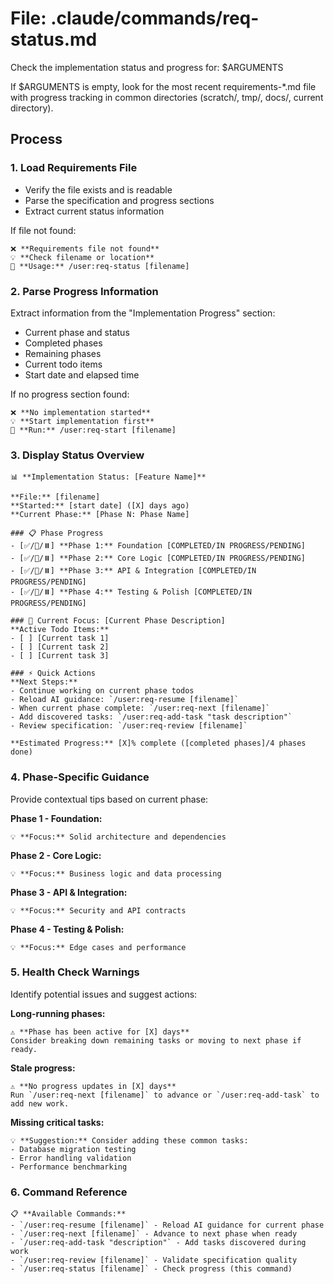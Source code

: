 # File: .claude/commands/req-status.md

Check the implementation status and progress for: $ARGUMENTS

If $ARGUMENTS is empty, look for the most recent requirements-*.md file with progress tracking in common directories (scratch/, tmp/, docs/, current directory).

## Process

### 1. Load Requirements File
- Verify the file exists and is readable
- Parse the specification and progress sections
- Extract current status information

If file not found:
```
❌ **Requirements file not found**
💡 **Check filename or location**
📝 **Usage:** /user:req-status [filename]
```

### 2. Parse Progress Information
Extract information from the "Implementation Progress" section:
- Current phase and status
- Completed phases
- Remaining phases
- Current todo items
- Start date and elapsed time

If no progress section found:
```
❌ **No implementation started**
💡 **Start implementation first**
📝 **Run:** /user:req-start [filename]
```

### 3. Display Status Overview
```
📊 **Implementation Status: [Feature Name]**

**File:** [filename]
**Started:** [start date] ([X] days ago)
**Current Phase:** [Phase N: Phase Name]

### 📋 Phase Progress
- [✅/🔄/⏸️] **Phase 1:** Foundation [COMPLETED/IN PROGRESS/PENDING]
- [✅/🔄/⏸️] **Phase 2:** Core Logic [COMPLETED/IN PROGRESS/PENDING]  
- [✅/🔄/⏸️] **Phase 3:** API & Integration [COMPLETED/IN PROGRESS/PENDING]
- [✅/🔄/⏸️] **Phase 4:** Testing & Polish [COMPLETED/IN PROGRESS/PENDING]

### 🎯 Current Focus: [Current Phase Description]
**Active Todo Items:**
- [ ] [Current task 1]
- [ ] [Current task 2]
- [ ] [Current task 3]

### ⚡ Quick Actions
**Next Steps:**
- Continue working on current phase todos
- Reload AI guidance: `/user:req-resume [filename]`
- When current phase complete: `/user:req-next [filename]`
- Add discovered tasks: `/user:req-add-task "task description"`
- Review specification: `/user:req-review [filename]`

**Estimated Progress:** [X]% complete ([completed phases]/4 phases done)
```

### 4. Phase-Specific Guidance
Provide contextual tips based on current phase:

**Phase 1 - Foundation:**
```
💡 **Focus:** Solid architecture and dependencies
```

**Phase 2 - Core Logic:**
```
💡 **Focus:** Business logic and data processing
```

**Phase 3 - API & Integration:**
```
💡 **Focus:** Security and API contracts
```

**Phase 4 - Testing & Polish:**
```
💡 **Focus:** Edge cases and performance
```

### 5. Health Check Warnings
Identify potential issues and suggest actions:

**Long-running phases:**
```
⚠️ **Phase has been active for [X] days**
Consider breaking down remaining tasks or moving to next phase if ready.
```

**Stale progress:**
```
⚠️ **No progress updates in [X] days**
Run `/user:req-next [filename]` to advance or `/user:req-add-task` to add new work.
```

**Missing critical tasks:**
```
💡 **Suggestion:** Consider adding these common tasks:
- Database migration testing
- Error handling validation  
- Performance benchmarking
```

### 6. Command Reference
```
📋 **Available Commands:**
- `/user:req-resume [filename]` - Reload AI guidance for current phase
- `/user:req-next [filename]` - Advance to next phase when ready
- `/user:req-add-task "description"` - Add tasks discovered during work
- `/user:req-review [filename]` - Validate specification quality
- `/user:req-status [filename]` - Check progress (this command)
```